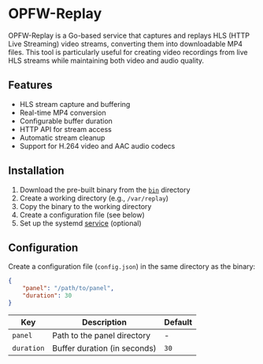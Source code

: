 # OPFW-Replay

OPFW-Replay is a Go-based service that captures and replays HLS (HTTP Live Streaming) video streams, converting them into downloadable MP4 files. This tool is particularly useful for creating video recordings from live HLS streams while maintaining both video and audio quality.

## Features

- HLS stream capture and buffering
- Real-time MP4 conversion
- Configurable buffer duration
- HTTP API for stream access
- Automatic stream cleanup
- Support for H.264 video and AAC audio codecs

## Installation

1. Download the pre-built binary from the [`bin`](bin/replay) directory
2. Create a working directory (e.g., `/var/replay`)
3. Copy the binary to the working directory
4. Create a configuration file (see below)
5. Set up the systemd [service](replay.service) (optional)

## Configuration

Create a configuration file (`config.json`) in the same directory as the binary:
```json
{
    "panel": "/path/to/panel",
    "duration": 30
}
```

|Key|Description|Default|
|---|---|---|
|`panel`|Path to the panel directory|-|
|`duration`|Buffer duration (in seconds)|`30`|
